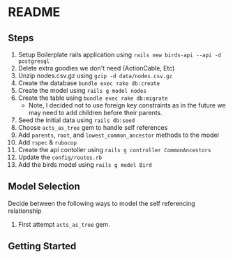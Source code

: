 # README

## Steps
1. Setup Boilerplate rails application using `rails new birds-api --api -d postgresql`
2. Delete extra goodies we don't need (ActionCable, Etc)
3. Unzip nodes.csv.gz using `gzip -d data/nodes.csv.gz`
4. Create the database `bundle exec rake db:create`
5. Create the model using `rails g model nodes`
6. Create the table using `bundle exec rake db:migrate`
   * Note, I decided not to use foreign key constraints as in the future we may need to add children before their parents.
7. Seed the initial data using `rails db:seed`
8. Choose `acts_as_tree` gem to handle self references
9. Add `parents`, `root`, and `lowest_common_ancestor` methods to the model
10. Add `rspec` & `rubocop`
11. Create the api contoller using `rails g controller CommonAncestors`
12. Update the `config/routes.rb`
13. Add the birds model using `rails g model Bird`

## Model Selection
Decide between the following ways to model the self referencing relationship
   1. First attempt `acts_as_tree` gem.

## Getting Started

